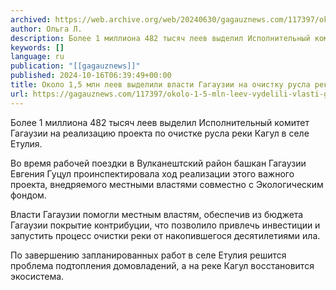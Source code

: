 ```yaml
---
archived: https://web.archive.org/web/20240630/gagauznews.com/117397/okolo-1-5-mln-leev-vydelili-vlasti-gagauzii-na-ochistku-rusla-reki-kagul.html
author: Ольга Л.
description: Более 1 миллиона 482 тысяч леев выделил Исполнительный комитет Гагаузии на реализацию проекта по очистке русла реки Кагул в селе Етулия.    Во время рабочей поездки в Вулканештский район башкан Гагаузии Евгения Гуцул проинспектировала ход реализации этого важного проекта, внедряемого местными властями совместно с Экологическим фондом. Власти Гагаузии помогли местным властям, обеспечив из бюджета Гагаузии покрытие контрибуции, что позволило привлечь инвестиции и запустить процесс очистки реки от накопившегося десятилетиями ила. По завершению запланированных работ в селе Етулия решится проблема подтопления домовладений, а на реке Кагул восстановится экосистема.
keywords: []
language: ru
publication: "[[gagauznews]]"
published: 2024-10-16T06:39:49+00:00
title: Около 1,5 млн леев выделили власти Гагаузии на очистку русла реки Кагул
url: https://gagauznews.com/117397/okolo-1-5-mln-leev-vydelili-vlasti-gagauzii-na-ochistku-rusla-reki-kagul.html
---
```


Более 1 миллиона 482 тысяч леев выделил Исполнительный комитет Гагаузии на реализацию проекта по очистке русла реки Кагул в селе Етулия.

Во время рабочей поездки в Вулканештский район башкан Гагаузии Евгения Гуцул проинспектировала ход реализации этого важного проекта, внедряемого местными властями совместно с Экологическим фондом.

Власти Гагаузии помогли местным властям, обеспечив из бюджета Гагаузии покрытие контрибуции, что позволило привлечь инвестиции и запустить процесс очистки реки от накопившегося десятилетиями ила.

По завершению запланированных работ в селе Етулия решится проблема подтопления домовладений, а на реке Кагул восстановится экосистема.
